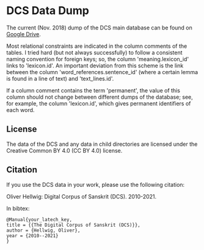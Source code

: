 # DCS Data Dump

The current (Nov. 2018) dump of the DCS main database can be found on [Google Drive](https://drive.google.com/open?id=1zKHtrnRTqW6TroOoepFgTGBsPT9D6i6k).

Most relational constraints are indicated in the column comments of the tables.
I tried hard (but not always successfully) to follow a consistent naming convention for foreign keys; so, the column 'meaning.lexicon_id' links to 'lexicon.id'.
An important deviation from this scheme is the link between the column 'word_references.sentence_id' (where a certain lemma is found in a line of text) and 'text_lines.id'.

If a column comment contains the term 'permanent', the value of this column should not change between different dumps of the database; see, for example, the column 'lexicon.id', which gives permanent identifiers of each word.

## License

The data of the DCS and any data in child directories are licensed under the Creative Common BY 4.0 (CC BY 4.0) license.

## Citation

If you use the DCS data in your work, please use the following citation:

Oliver Hellwig: Digital Corpus of Sanskrit (DCS). 2010-2021.

In bibtex:
```
@Manual{your_latech_key,
title = {{The Digital Corpus of Sanskrit (DCS)}},
author = {Hellwig, Oliver},
year = {2010--2021}
}
```

